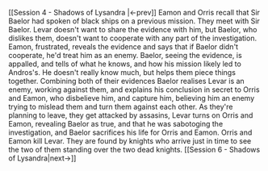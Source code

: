 [[Session 4 - Shadows of Lysandra |<-prev]]
Eamon and Orris recall that Sir Baelor had spoken of black ships on a previous mission. They meet with Sir Baelor. Levar doesn't want to share the evidence with him, but Baelor, who dislikes them, doesn't want to cooperate with any part of the investigation. Eamon, frustrated, reveals the evidence and says that if Baelor didn't cooperate, he'd treat him as an enemy. Baelor, seeing the evidence, is appalled, and tells of what he knows, and how his mission likely led to Andros's. He doesn't really know much, but helps them piece things together. Combining both of their evidences Baelor realises Levar is an enemy, working against them, and explains his conclusion in secret to Orris and Eamon, who disbelieve him, and capture him, believing him an enemy trying to mislead them and turn them against each other. As they're planning to leave, they get attacked by assasins, Levar turns on Orris and Eamon, revealing Baelor as true, and that he was sabotoging the investigation, and Baelor sacrifices his life for Orris and Eamon. Orris and Eamon kill Levar. They are found by knights who arrive just in time to see the two of them standing over the two dead knights. 
[[Session 6 - Shadows of Lysandra|next->]]